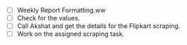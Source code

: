 - [ ] Weekly Report Formatting.ww
- [ ] Check for the values.
- [ ] Call Akshat and get the details for the Flipkart scraping.
- [ ] Work on the assigned scraping task.
